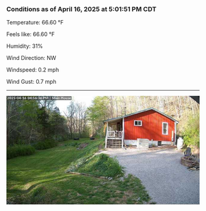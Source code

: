 ### Conditions as of April 16, 2025 at 5:01:51 PM CDT 

Temperature: 66.60 &deg;F

Feels like: 66.60 &deg;F

Humidity: 31%

Wind Direction: NW

Windspeed: 0.2 mph

Wind Gust: 0.7 mph

---

<img src="./images/latest.jpeg"/>

